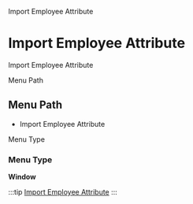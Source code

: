
Import Employee Attribute
# Import Employee Attribute


Import Employee Attribute

Menu Path
## Menu Path



- Import Employee Attribute

Menu Type
### Menu Type

**Window**


:::tip
[Import Employee Attribute](functional-guide/window/window-import-employee-attribute.md)
:::